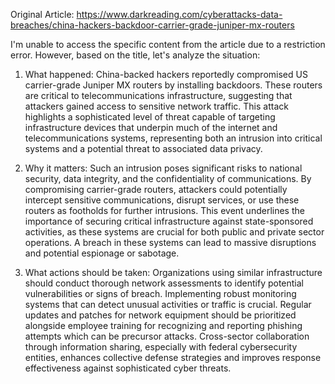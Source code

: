 Original Article: https://www.darkreading.com/cyberattacks-data-breaches/china-hackers-backdoor-carrier-grade-juniper-mx-routers

I'm unable to access the specific content from the article due to a restriction error. However, based on the title, let's analyze the situation:

1) What happened:
China-backed hackers reportedly compromised US carrier-grade Juniper MX routers by installing backdoors. These routers are critical to telecommunications infrastructure, suggesting that attackers gained access to sensitive network traffic. This attack highlights a sophisticated level of threat capable of targeting infrastructure devices that underpin much of the internet and telecommunications systems, representing both an intrusion into critical systems and a potential threat to associated data privacy.

2) Why it matters:
Such an intrusion poses significant risks to national security, data integrity, and the confidentiality of communications. By compromising carrier-grade routers, attackers could potentially intercept sensitive communications, disrupt services, or use these routers as footholds for further intrusions. This event underlines the importance of securing critical infrastructure against state-sponsored activities, as these systems are crucial for both public and private sector operations. A breach in these systems can lead to massive disruptions and potential espionage or sabotage.

3) What actions should be taken:
Organizations using similar infrastructure should conduct thorough network assessments to identify potential vulnerabilities or signs of breach. Implementing robust monitoring systems that can detect unusual activities or traffic is crucial. Regular updates and patches for network equipment should be prioritized alongside employee training for recognizing and reporting phishing attempts which can be precursor attacks. Cross-sector collaboration through information sharing, especially with federal cybersecurity entities, enhances collective defense strategies and improves response effectiveness against sophisticated cyber threats.